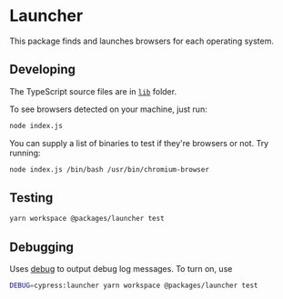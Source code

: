 # Launcher

This package finds and launches browsers for each operating system.

## Developing

The TypeScript source files are in [`lib`](/lib) folder.

To see browsers detected on your machine, just run:

```bash
node index.js
```

You can supply a list of binaries to test if they're browsers or not. Try running:

```bash
node index.js /bin/bash /usr/bin/chromium-browser
```

## Testing

```bash
yarn workspace @packages/launcher test
```

## Debugging

Uses [debug](https://github.com/visionmedia/debug#readme)
to output debug log messages. To turn on, use

```sh
DEBUG=cypress:launcher yarn workspace @packages/launcher test
```

